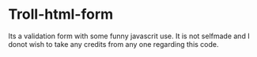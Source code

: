 # Troll-html-form
Its a validation form with some funny javascrit use.
It is not selfmade and I donot wish to take any credits from any one regarding this code.
